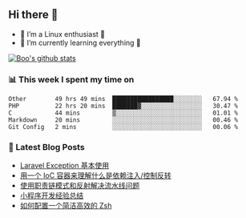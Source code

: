 ## Hi there 👋
* 🔭 I’m a Linux enthusiast 🐧️
* 🏃️ I’m currently learning everything 🏃️

[![Boo's github stats](https://github-readme-stats.vercel.app/api?username=0xAiKang)](https://github.com/anuraghazra/github-readme-stats)

<!-- [![Most Used Langs](https://github-readme-stats.vercel.app/api/top-langs/?username=0xAiKang)](https://github.com/anuraghazra/github-readme-stats) -->

### 📊 This week I spent my time on
<!--START_SECTION:waka-->
```text
Other        49 hrs 49 mins  █████████████████░░░░░░░░   67.94 % 
PHP          22 hrs 20 mins  ███████▓░░░░░░░░░░░░░░░░░   30.47 % 
C            44 mins         ▒░░░░░░░░░░░░░░░░░░░░░░░░   01.01 % 
Markdown     20 mins         ░░░░░░░░░░░░░░░░░░░░░░░░░   00.46 % 
Git Config   2 mins          ░░░░░░░░░░░░░░░░░░░░░░░░░   00.06 % 
```
<!--END_SECTION:waka-->

### 📕 Latest Blog Posts
<!-- BLOG-POST-LIST:START -->
- [Laravel Exception 基本使用](https://www.0x2beace.com/basic-use-of-laravel-cxception/)
- [用一个 IoC 容器来理解什么是依赖注入/控制反转](https://www.0x2beace.com/understand-dependency-injection-and-inversion-of-control/)
- [使用职责链模式和反射解决流水线问题](https://www.0x2beace.com/use-chain-of-responsibility-pattern-and-reflection-to-solve-pipeline-problems/)
- [小程序开发经验总结](https://www.0x2beace.com/summary-of-mini-program-development-experience/)
- [如何配置一个简洁高效的 Zsh](https://www.0x2beace.com/how-to-configure-a-simple-and-efficient-zsh/)
<!-- BLOG-POST-LIST:END -->

